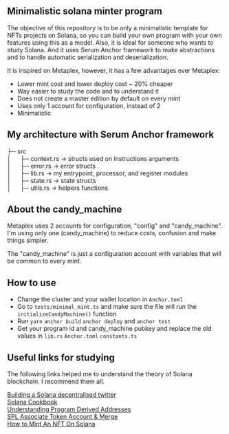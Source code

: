 ## Minimalistic solana minter program

The objective of this repository is to be only a minimalistic template for NFTs projects on Solana, so you can build your own program with your own features using this as a model. Also, it is ideal for someone who wants to study Solana. And it uses Serum Anchor framework to make abstractions and to handle automatic serialization and deserialization.

It is inspired on Metaplex, however, it has a few advantages over Metaplex:

- Lower mint cost and lower deploy cost ~ 20% cheaper
- Way easier to study the code and to understand it
- Does not create a master edition by default on every mint
- Uses only 1 account for configuration, instead of 2
- Minimalistic

## My architecture with Serum Anchor framework

├─ src <br />
│ &emsp; ├─ context.rs -> structs used on instructions arguments  <br />
│ &emsp; ├─ error.rs -> error structs  <br />
│ &emsp; ├─ lib.rs -> my entrypoint, processor, and register modules  <br />
│ &emsp; ├─ state.rs -> state structs  <br />
│ &emsp; ├─ utils.rs -> helpers functions  <br />

## About the candy_machine

Metaplex uses 2 accounts for configuration, "config" and "candy_machine". I'm using only one (candy_machine) to reduce costs, confusion and make things simpler.

The "candy_machine" is just a configuration account with variables that will be common to every mint.

## How to use
- Change the cluster and your wallet location in `Anchor.toml`
- Go to `tests/minimal_mint.ts` and make sure the file will run the `initializeCandyMachine()` function
- Run `yarn` `anchor build` `anchor deploy` and `anchor test`
- Get your program id and candy_machine pubkey and replace the old values in `lib.rs` `Anchor.toml` `constants.ts`

## Useful links for studying
The following links helped me to understand the theory of Solana blockchain. I recommend them all.

[Building a Solana decentralised twitter](https://lorisleiva.com/create-a-solana-dapp-from-scratch/what-are-we-building) <br />
[Solana Cookbook](https://solanacookbook.com/core-concepts/accounts.html#facts) <br />
[Understanding Program Derived Addresses](https://www.brianfriel.xyz/understanding-program-derived-addresses/) <br />
[SPL Associate Token Account & Merge](https://solongwallet.medium.com/spl-associate-token-account-merge-b134b8e01dc0) <br />
[How to Mint An NFT On Solana](https://www.quicknode.com/guides/web3-sdks/how-to-mint-an-nft-on-solana)
